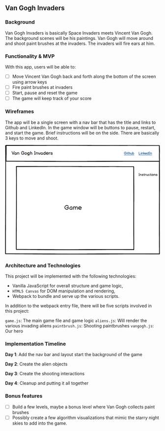 ## Van Gogh Invaders

### Background

Van Gogh Invaders is basically Space Invaders meets Vincent Van Gogh.  
The background scenes will be his paintings.  Van Gogh will move around
and shoot paint brushes at the invaders.  The invaders will fire ears at him.  

### Functionality & MVP  

With this app, users will be able to:
- [ ] Move Vincent Van Gogh back and forth along the bottom of the screen using arrow keys
- [ ] Fire paint brushes at invaders
- [ ] Start, pause and reset the game
- [ ] The game will keep track of your score

### Wireframes

The app will be a single screen with a nav bar that has the title and links to
Github and LinkedIn.  In the game window will be buttons to pause, restart, and start
the game.  Brief instructions will be on the side.  There are basically 3 keys to move
and shoot.  

![wireframes](wireframe.png)

### Architecture and Technologies

This project will be implemented with the following technologies:

- Vanilla JavaScript for overall structure and game logic,
- `HTML5 Canvas` for DOM manipulation and rendering,
- Webpack to bundle and serve up the various scripts.

In addition to the webpack entry file, there will be five scripts involved in this project:

`game.js`: The main game file and game logic
`aliens.js`: Will render the various invading aliens
`paintbrush.js`: Shooting paintbrushes
`vangogh.js`: Our hero

### Implementation Timeline

**Day 1**:  Add the nav bar and layout start the background of the game

**Day 2**: Create the alien objects

**Day 3**: Create the shooting interactions

**Day 4**:  Cleanup and putting it all together

### Bonus features

- [ ] Build a few levels, maybe a bonus level where Van Gogh collects paint brushes 
- [ ] Possibly create a few algorithm visualizations that mimic the starry night skies to add into the game.  
